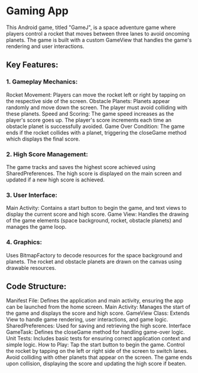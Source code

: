 # Gaming App
This Android game, titled "GameJ", is a space adventure game where players control a rocket that moves between three lanes to avoid oncoming planets. The game is built with a custom GameView that handles the game's rendering and user interactions.

## Key Features:

### 1. Gameplay Mechanics:
Rocket Movement: Players can move the rocket left or right by tapping on the respective side of the screen.
Obstacle Planets: Planets appear randomly and move down the screen. The player must avoid colliding with these planets.
Speed and Scoring: The game speed increases as the player's score goes up. The player's score increments each time an obstacle planet is successfully avoided.
Game Over Condition: The game ends if the rocket collides with a planet, triggering the closeGame method which displays the final score.

### 2. High Score Management:
The game tracks and saves the highest score achieved using SharedPreferences.
The high score is displayed on the main screen and updated if a new high score is achieved.

### 3. User Interface:
Main Activity: Contains a start button to begin the game, and text views to display the current score and high score.
Game View: Handles the drawing of the game elements (space background, rocket, obstacle planets) and manages the game loop.

### 4. Graphics:
Uses BitmapFactory to decode resources for the space background and planets.
The rocket and obstacle planets are drawn on the canvas using drawable resources.

## Code Structure:
Manifest File: Defines the application and main activity, ensuring the app can be launched from the home screen.
Main Activity: Manages the start of the game and displays the score and high score.
GameView Class: Extends View to handle game rendering, user interactions, and game logic.
SharedPreferences: Used for saving and retrieving the high score.
Interface GameTask: Defines the closeGame method for handling game-over logic.
Unit Tests: Includes basic tests for ensuring correct application context and simple logic.
How to Play:
Tap the start button to begin the game.
Control the rocket by tapping on the left or right side of the screen to switch lanes.
Avoid colliding with other planets that appear on the screen.
The game ends upon collision, displaying the score and updating the high score if beaten.

